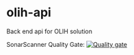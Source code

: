 # olih-api

Back end api for OLIH solution

SonarScanner Quality Gate:
[![Quality gate](http://ubuntu2304.southeastasia.cloudapp.azure.com:9000/api/project_badges/quality_gate?project=olih-api&token=sqb_28693413c606d18c4ad289e00d72bf0641499ff8)](http://ubuntu2304.southeastasia.cloudapp.azure.com:9000/dashboard?id=olih-api)
